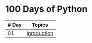 # 100 Days of Python

|# Day | Topics                                                    |
|------|:---------------------------------------------------------:|
| 01  | [Inroduction](./readme.md)
